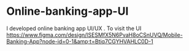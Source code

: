# Online-banking-app-UI
I developed online banking app UI/UX . To visit the UI https://www.figma.com/design/lSESMfX5N6PvaH8oCSnUVQ/Mobile-Banking-App?node-id=0-1&amp;t=Btiq7CGYHVAHLC0D-1

